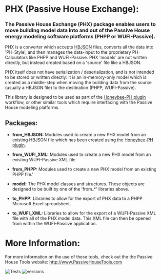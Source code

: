 # PHX (Passive House Exchange):

### The Passive House Exchange (PHX) package enables users to move building model data into and out of the Passive House energy modeling software platforms (PHPP or WUFI-Passive).

PHX is a converter which accepts [HBJSON](https://github.com/ladybug-tools/honeybee-schema/wiki) files, converts all the data into 'PH-Style', and then manages the data-input to the proprietary PH-Calculators like PHPP and WUFI-Passive. PHX 'models' are not written directly, but instead created based on a 'source' file like a HBJSON.

PHX itself does not have serialization / deserialization, and is not intended to be stored or written directly: it is an in-memory-only model which is created as a middle-step when moving the building data from the source (usually a HBJSON file) to the destination (PHPP, WUFI-Passive).

This library is designed to be used as part of the [Honeybee-PH plugin](https://github.com/PH-Tools/honeybee_ph) workflow, or other similar tools which require interfacing with the Passive House modeling platforms.

## Packages:

- **from_HBJSON:** Modules used to create a new PHX model from an existing HBJSON file which has been created using the [Honeybee-PH plugin](https://github.com/PH-Tools/honeybee_ph).

- **from_WUFI_XML:** Modules used to create a new PHX model from an existing WUFI-Passive XML file.

- **from_PHPP:** Modules used to create a new PHX model from an existing PHPP file.'

- **model:** The PHX model classes and structures. These objects are designed to be built by one of the 'from\_\*' libraries above.

- **to_PHPP:** Libraries to allow for the export of PHX data to a PHPP Microsoft Excel spreadsheet.

- **to_WUFI_XML:** Libraries to allow for the export of a WUFI-Passive XML file with all of the PHX model data. This XML file can then be opened from within the WUFI-Passive application.

# More Information:

For more information on the use of these tools, check out the the Passive House Tools website:
http://www.PassiveHouseTools.com

![Tests](https://github.com/PH-Tools/PHX/actions/workflows/ci.yaml/badge.svg)
![versions](https://img.shields.io/pypi/pyversions/pybadges.svg)
